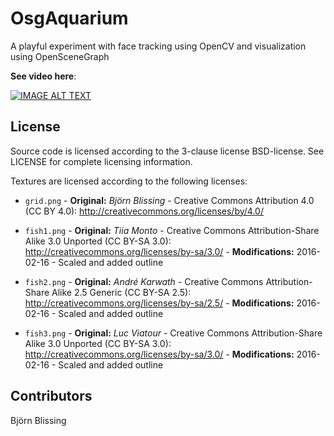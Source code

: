 OsgAquarium
===========

A playful experiment with face tracking using OpenCV and visualization using OpenSceneGraph

**See video here**:

[![IMAGE ALT TEXT](http://img.youtube.com/vi/CrOmVG9RwgM/0.jpg)](http://www.youtube.com/watch?v=CrOmVG9RwgM "OsgAquarium")


License
-------

Source code is licensed according to the 3-clause license BSD-license.
See LICENSE for complete licensing information.

Textures are licensed according to the following licenses:

* `grid.png` - **Original:** *Björn Blissing* - Creative Commons Attribution 4.0 (CC
BY 4.0): http://creativecommons.org/licenses/by/4.0/

* `fish1.png` - **Original:** *Tiia Monto* - Creative Commons Attribution-Share Alike 3.0 Unported (CC BY-SA 3.0): http://creativecommons.org/licenses/by-sa/3.0/ - **Modifications:** 2016-02-16 - Scaled and added outline

* `fish2.png` - **Original:** *André Karwath* - Creative Commons Attribution-Share Alike 2.5 Generic (CC BY-SA 2.5): http://creativecommons.org/licenses/by-sa/2.5/  - **Modifications:** 2016-02-16 - Scaled and added outline

* `fish3.png` - **Original:** *Luc Viatour* - Creative Commons Attribution-Share Alike 3.0 Unported (CC BY-SA 3.0): http://creativecommons.org/licenses/by-sa/3.0/  - **Modifications:** 2016-02-16 - Scaled and added outline


Contributors
------------

Björn Blissing
